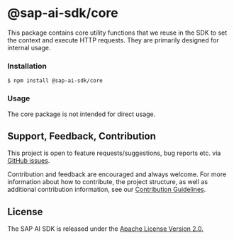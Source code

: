 # @sap-ai-sdk/core

This package contains core utility functions that we reuse in the SDK to set the context and execute HTTP requests.
They are primarily designed for internal usage.

### Installation

```
$ npm install @sap-ai-sdk/core
```

### Usage

The core package is not intended for direct usage.

## Support, Feedback, Contribution

This project is open to feature requests/suggestions, bug reports etc. via [GitHub issues](https://github.com/SAP/ai-sdk-js/issues).

Contribution and feedback are encouraged and always welcome. For more information about how to contribute, the project structure, as well as additional contribution information, see our [Contribution Guidelines](https://github.com/SAP/ai-sdk-js/blob/main/CONTRIBUTING.md).

## License

The SAP AI SDK is released under the [Apache License Version 2.0.](http://www.apache.org/licenses/)
